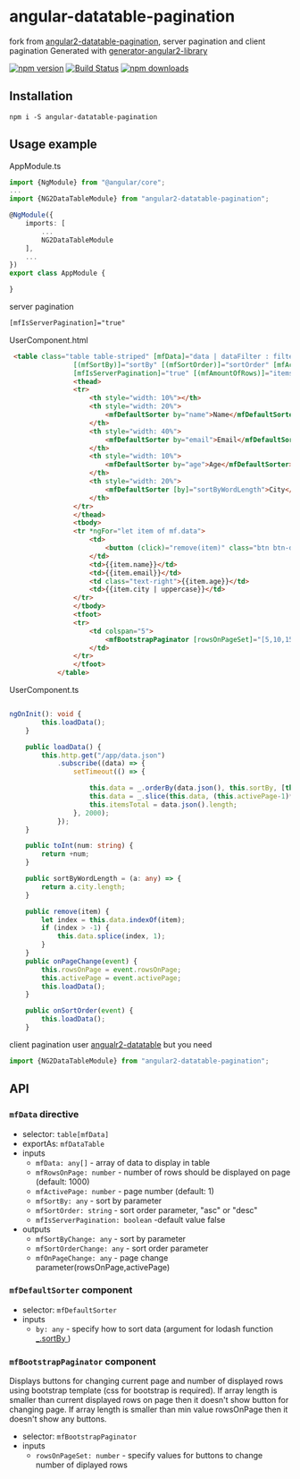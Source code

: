 # angular-datatable-pagination
fork from [angular2-datatable-pagination](https://github.com/Ants24/angular2-datatable-pagination), server pagination and client pagination
Generated with [generator-angular2-library](https://github.com/jvandemo/generator-angular2-library)

[![npm version](https://badge.fury.io/js/angular2-datatable-pagination.svg)](https://badge.fury.io/js/"angular2-datatable-pagination)
[![Build Status](https://travis-ci.org/ants24/angular2-datatable-pagination.svg?branch=master)](https://travis-ci.org/ants24/angular2-datatable-pagination)
[![npm downloads](https://img.shields.io/npm/dm/angular2-datatable-pagination.svg)](https://npmjs.org/angular2-datatable-pagination)


## Installation 

```
npm i -S angular-datatable-pagination
```

## Usage example

AppModule.ts
```typescript
import {NgModule} from "@angular/core";
...
import {NG2DataTableModule} from "angular2-datatable-pagination";

@NgModule({
    imports: [
        ...
        NG2DataTableModule
    ],
    ...
})
export class AppModule {

}
```

server pagination
```html
[mfIsServerPagination]="true"
```
UserComponent.html
```html
 <table class="table table-striped" [mfData]="data | dataFilter : filterQuery" #mf="mfDataTable" [mfRowsOnPage]="rowsOnPage"
                [(mfSortBy)]="sortBy" [(mfSortOrder)]="sortOrder" [mfActivePage]="activePage" (mfOnPageChange)="onPageChange($event)"
                [mfIsServerPagination]="true" [(mfAmountOfRows)]="itemsTotal" (mfSortOrderChange)="onSortOrder($event)">
                <thead>
                <tr>
                    <th style="width: 10%"></th>
                    <th style="width: 20%">
                        <mfDefaultSorter by="name">Name</mfDefaultSorter>
                    </th>
                    <th style="width: 40%">
                        <mfDefaultSorter by="email">Email</mfDefaultSorter>
                    </th>
                    <th style="width: 10%">
                        <mfDefaultSorter by="age">Age</mfDefaultSorter>
                    </th>
                    <th style="width: 20%">
                        <mfDefaultSorter [by]="sortByWordLength">City</mfDefaultSorter>
                    </th>
                </tr>
                </thead>
                <tbody>
                <tr *ngFor="let item of mf.data">
                    <td>
                        <button (click)="remove(item)" class="btn btn-danger">x</button>
                    </td>
                    <td>{{item.name}}</td>
                    <td>{{item.email}}</td>
                    <td class="text-right">{{item.age}}</td>
                    <td>{{item.city | uppercase}}</td>
                </tr>
                </tbody>
                <tfoot>
                <tr>
                    <td colspan="5">
                        <mfBootstrapPaginator [rowsOnPageSet]="[5,10,15]"></mfBootstrapPaginator>
                    </td>
                </tr>
                </tfoot>
            </table>
```

UserComponent.ts
```typescript

ngOnInit(): void {
        this.loadData();
    }

    public loadData() {
        this.http.get("/app/data.json")
            .subscribe((data) => {
                setTimeout(() => {

                    this.data = _.orderBy(data.json(), this.sortBy, [this.sortOrder]);
                    this.data = _.slice(this.data, (this.activePage-1)*this.rowsOnPage, (this.activePage-1)*this.rowsOnPage + this.rowsOnPage);
                    this.itemsTotal = data.json().length;
                }, 2000);
            });
    }

    public toInt(num: string) {
        return +num;
    }

    public sortByWordLength = (a: any) => {
        return a.city.length;
    }

    public remove(item) {
        let index = this.data.indexOf(item);
        if (index > -1) {
            this.data.splice(index, 1);
        }
    }
    public onPageChange(event) {
        this.rowsOnPage = event.rowsOnPage;
        this.activePage = event.activePage;
        this.loadData();
    }

    public onSortOrder(event) {
        this.loadData();
    }


```

client pagination  user [angualr2-datatable](https://github.com/mariuszfoltak/angular2-datatable)
but you need 
```typescript
import {NG2DataTableModule} from "angular2-datatable-pagination";
```

## API

### `mfData` directive

 - selector: `table[mfData]`
 - exportAs: `mfDataTable`
 - inputs
   - `mfData: any[]` - array of data to display in table
   - `mfRowsOnPage: number` - number of rows should be displayed on page (default: 1000)
   - `mfActivePage: number` - page number (default: 1)
   - `mfSortBy: any` - sort by parameter
   - `mfSortOrder: string` - sort order parameter, "asc" or "desc"
   - `mfIsServerPagination: boolean` -default value false
 - outputs
   - `mfSortByChange: any` - sort by parameter
   - `mfSortOrderChange: any` - sort order parameter
   - `mfOnPageChange: any` - page change parameter(rowsOnPage,activePage)
 
### `mfDefaultSorter` component

 - selector: `mfDefaultSorter`
 - inputs
   - `by: any` - specify how to sort data (argument for lodash function [_.sortBy ](https://lodash.com/docs#sortBy))
 
### `mfBootstrapPaginator` component
Displays buttons for changing current page and number of displayed rows using bootstrap template (css for bootstrap is required). If array length is smaller than current displayed rows on page then it doesn't show button for changing page. If array length is smaller than min value rowsOnPage then it doesn't show any buttons.

 - selector: `mfBootstrapPaginator`
 - inputs
   - `rowsOnPageSet: number` - specify values for buttons to change number of diplayed rows
